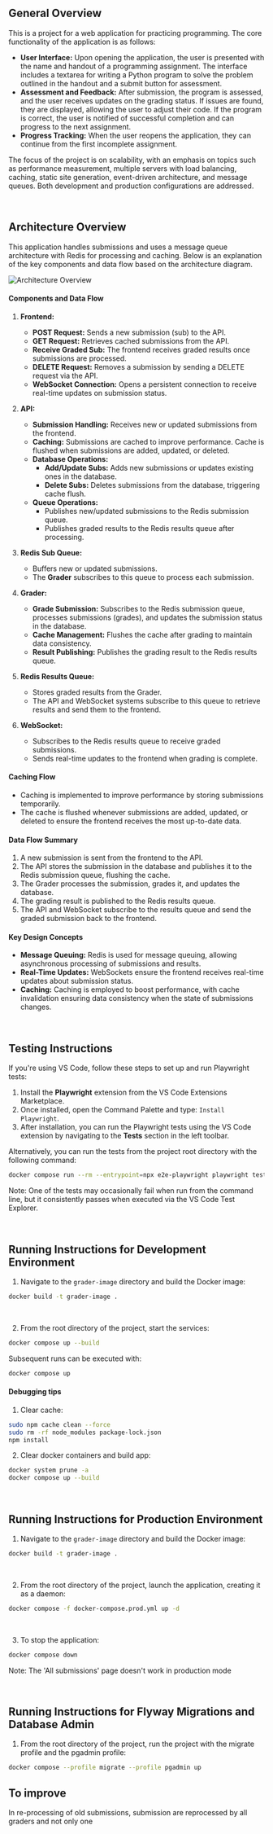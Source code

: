 ## General Overview

This is a project for a web application for practicing programming. The core functionality of the application is as follows:

- **User Interface:** Upon opening the application, the user is presented with the name and handout of a programming assignment. The interface includes a textarea for writing a Python program to solve the problem outlined in the handout and a submit button for assessment.
- **Assessment and Feedback:** After submission, the program is assessed, and the user receives updates on the grading status. If issues are found, they are displayed, allowing the user to adjust their code. If the program is correct, the user is notified of successful completion and can progress to the next assignment.
- **Progress Tracking:** When the user reopens the application, they can continue from the first incomplete assignment.

The focus of the project is on scalability, with an emphasis on topics such as performance measurement, multiple servers with load balancing, caching, static site generation, event-driven architecture, and message queues. Both development and production configurations are addressed.

<br>

## Architecture Overview

This application handles submissions and uses a message queue architecture with Redis for processing and caching. Below is an explanation of the key components and data flow based on the architecture diagram.

![Architecture Overview](static/Architecture.png)

#### Components and Data Flow

1. **Frontend:**
   - **POST Request:** Sends a new submission (sub) to the API. 
   - **GET Request:** Retrieves cached submissions from the API.
   - **Receive Graded Sub:** The frontend receives graded results once submissions are processed.
   - **DELETE Request:** Removes a submission by sending a DELETE request via the API.
   - **WebSocket Connection:** Opens a persistent connection to receive real-time updates on submission status.

2. **API:**
   - **Submission Handling:** Receives new or updated submissions from the frontend.
   - **Caching:** Submissions are cached to improve performance. Cache is flushed when submissions are added, updated, or deleted.
   - **Database Operations:** 
     - **Add/Update Subs:** Adds new submissions or updates existing ones in the database.
     - **Delete Subs:** Deletes submissions from the database, triggering cache flush.
   - **Queue Operations:** 
     - Publishes new/updated submissions to the Redis submission queue.
     - Publishes graded results to the Redis results queue after processing.

3. **Redis Sub Queue:**
   - Buffers new or updated submissions.
   - The **Grader** subscribes to this queue to process each submission.

4. **Grader:**
   - **Grade Submission:** Subscribes to the Redis submission queue, processes submissions (grades), and updates the submission status in the database.
   - **Cache Management:** Flushes the cache after grading to maintain data consistency.
   - **Result Publishing:** Publishes the grading result to the Redis results queue.

5. **Redis Results Queue:**
   - Stores graded results from the Grader.
   - The API and WebSocket systems subscribe to this queue to retrieve results and send them to the frontend.

6. **WebSocket:**
   - Subscribes to the Redis results queue to receive graded submissions.
   - Sends real-time updates to the frontend when grading is complete.

#### Caching Flow
- Caching is implemented to improve performance by storing submissions temporarily. 
- The cache is flushed whenever submissions are added, updated, or deleted to ensure the frontend receives the most up-to-date data.

#### Data Flow Summary
1. A new submission is sent from the frontend to the API.
2. The API stores the submission in the database and publishes it to the Redis submission queue, flushing the cache.
3. The Grader processes the submission, grades it, and updates the database.
4. The grading result is published to the Redis results queue.
5. The API and WebSocket subscribe to the results queue and send the graded submission back to the frontend.

#### Key Design Concepts
- **Message Queuing:** Redis is used for message queuing, allowing asynchronous processing of submissions and results.
- **Real-Time Updates:** WebSockets ensure the frontend receives real-time updates about submission status.
- **Caching:** Caching is employed to boost performance, with cache invalidation ensuring data consistency when the state of submissions changes.

<br>

## Testing Instructions

If you're using VS Code, follow these steps to set up and run Playwright tests:

1. Install the **Playwright** extension from the VS Code Extensions Marketplace.
2. Once installed, open the Command Palette and type: `Install Playwright`.
3. After installation, you can run the Playwright tests using the VS Code extension by navigating to the **Tests** section in the left toolbar.

Alternatively, you can run the tests from the project root directory with the following command:

```bash
docker compose run --rm --entrypoint=npx e2e-playwright playwright test
```

Note: One of the tests may occasionally fail when run from the command line, but it consistently passes when executed via the VS Code Test Explorer.

<br>

## Running Instructions for Development Environment

1. Navigate to the `grader-image` directory and build the Docker image:

```bash
docker build -t grader-image .
```
<br>

2. From the root directory of the project, start the services:

```bash
docker compose up --build
```

Subsequent runs can be executed with:

```bash
docker compose up
```

#### Debugging tips

1. Clear cache:

```bash
sudo npm cache clean --force
sudo rm -rf node_modules package-lock.json
npm install
```

2. Clear docker containers and build app:

```bash
docker system prune -a
docker compose up --build
```

<br>

## Running Instructions for Production Environment

1. Navigate to the `grader-image` directory and build the Docker image:

```bash
docker build -t grader-image .
```
<br>

2. From the root directory of the project, launch the application, creating it as a daemon:

```bash
docker compose -f docker-compose.prod.yml up -d
```

<br>

3. To stop the application:

```bash
docker compose down
```

Note: The 'All submissions' page doesn't work in production mode

<br>

## Running Instructions for Flyway Migrations and Database Admin

1. From the root directory of the project, run the project with the migrate profile and the pgadmin profile:

```bash
docker compose --profile migrate --profile pgadmin up
```


## To improve

In re-processing of old submissions, submission are reprocessed by all graders and not only one